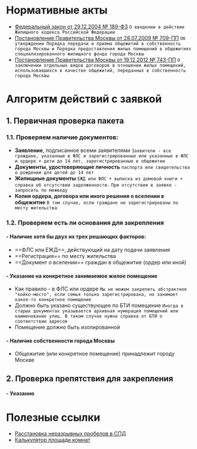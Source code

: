 # Нормативные акты
* [Федеральный закон от 29.12.2004 № 189-ФЗ](https://docs7.online-sps.ru/cgi/online.cgi?from=353358-102&req=doc&rnd=RwuV4g&base=LAW)
  `О введении в действие Жилищного кодекса Российской Федерации`
* [Постановление Правительства Москвы от 28.07.2009 № 709-ПП](https://docs7.online-sps.ru/cgi/online.cgi?req=doc&base=MLAW&n=181682&dst=1000000001)
  `Об утверждении Порядка передачи и приема общежитий в собственность города Москвы и Порядка предоставления жилых помещений в общежитиях специализированного жилищного фонда города Москвы`
* [Постановление Правительства Москвы от 19.12.2012 № 743-ПП](https://docs7.online-sps.ru/cgi/online.cgi?from=205872-0&req=doc&rnd=RwuV4g&base=MLAW&n=238938)
  `О заключении отдельных видов договоров в отношении жилых помещений, использовавшихся в качестве общежитий, переданных в собственность города Москвы`
# Алгоритм действий с заявкой
## 1. Первичная проверка пакета
### 1.1. Проверяем наличие документов:
* **Заявление**, подписанное всеми заявителями
	`Заявители - все граждане, указанные в ФЛС и зарегистрированные или указанные в ФЛС и ордере + дети до 14 лет, зарегистрированные в общежитии`
* **Документы, удостоверяющие личность**
	`паспорта или свидетельства о рождении для детей до 14 лет`
* **Жилищные документы** 
	`ЕЖД или ФЛС + выписка из домовой книги + справка об отсутствии задолженности.`
	`При отсутствии в заявке - запросить по межведу`
* **Копия ордера, договора или иного решения о вселении в общежитие**
	`В том случае, если граждане не зарегистрированы по месту жительства`
### 1.2. Проверяем есть ли основания для закрепления
#### - Наличие хотя бы двух их трех решающих факторов:
* ==ФЛС или ЕЖД==, действующий на дату подачи заявления
* ==Регистрация== по месту жительства
* ==Документ о вселении== граждан в общежитие (ордер или иной)
#### - Указание на конкретное занимаемое жилое помещение
* Как правило - в ФЛС или ордере
	`Мы не можем закрепить абстрактное "койко-место", если семья только зарегистрирована, но занимает какое-то конкретное помещение`
* Должно быть указано существующее по БТИ помещение 
	`Иногда в старых документах указывается архивная нумерация помещений или наименование улиц. В таком случае нужна справка от БТИ о соответствии адресов`
* Помещение должно быть изолированной
#### - Наличие собственности города Москвы
* Общежитие (или конкретное помещение) принадлежит городу Москве 
## 2. Проверка препятствия для закрепления
#### - Указанно
# Полезные ссылки
* [Расстановка неразрывных пробелов в СПД](https://elornorthwind.github.io/SPD_spaces/)
* [Калькулятор площади комнат](https://elornorthwind.github.io/room-area-calculator/)
